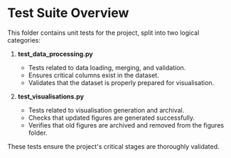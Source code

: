 # Test Suite Overview

This folder contains unit tests for the project, split into two logical categories:

1. **test_data_processing.py**
   - Tests related to data loading, merging, and validation.
   - Ensures critical columns exist in the dataset.
   - Validates that the dataset is properly prepared for visualisation.

2. **test_visualisations.py**
   - Tests related to visualisation generation and archival.
   - Checks that updated figures are generated successfully.
   - Verifies that old figures are archived and removed from the figures folder.

These tests ensure the project's critical stages are thoroughly validated.
